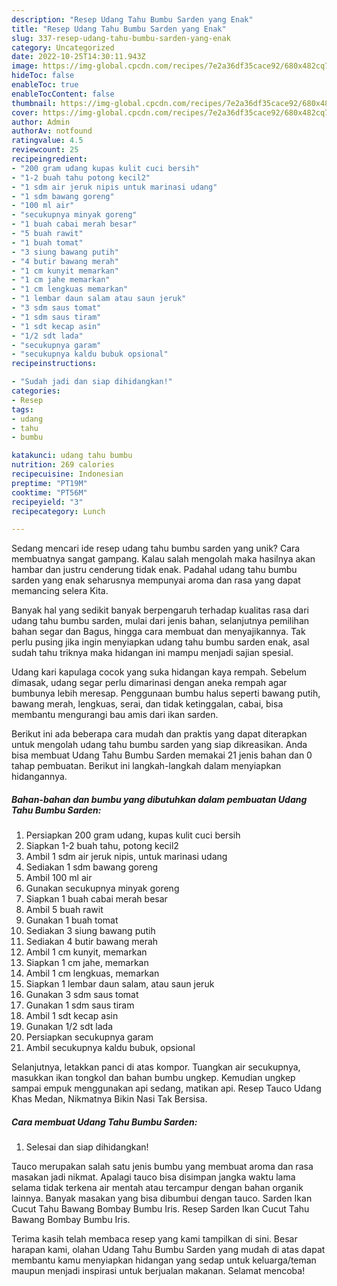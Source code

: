 ```yaml
---
description: "Resep Udang Tahu Bumbu Sarden yang Enak"
title: "Resep Udang Tahu Bumbu Sarden yang Enak"
slug: 337-resep-udang-tahu-bumbu-sarden-yang-enak
category: Uncategorized
date: 2022-10-25T14:30:11.943Z
image: https://img-global.cpcdn.com/recipes/7e2a36df35cace92/680x482cq70/udang-tahu-bumbu-sarden-foto-resep-utama.jpg
hideToc: false
enableToc: true
enableTocContent: false
thumbnail: https://img-global.cpcdn.com/recipes/7e2a36df35cace92/680x482cq70/udang-tahu-bumbu-sarden-foto-resep-utama.jpg
cover: https://img-global.cpcdn.com/recipes/7e2a36df35cace92/680x482cq70/udang-tahu-bumbu-sarden-foto-resep-utama.jpg
author: Admin
authorAv: notfound
ratingvalue: 4.5
reviewcount: 25
recipeingredient:
- "200 gram udang kupas kulit cuci bersih"
- "1-2 buah tahu potong kecil2"
- "1 sdm air jeruk nipis untuk marinasi udang"
- "1 sdm bawang goreng"
- "100 ml air"
- "secukupnya minyak goreng"
- "1 buah cabai merah besar"
- "5 buah rawit"
- "1 buah tomat"
- "3 siung bawang putih"
- "4 butir bawang merah"
- "1 cm kunyit memarkan"
- "1 cm jahe memarkan"
- "1 cm lengkuas memarkan"
- "1 lembar daun salam atau saun jeruk"
- "3 sdm saus tomat"
- "1 sdm saus tiram"
- "1 sdt kecap asin"
- "1/2 sdt lada"
- "secukupnya garam"
- "secukupnya kaldu bubuk opsional"
recipeinstructions:

- "Sudah jadi dan siap dihidangkan!"
categories:
- Resep
tags:
- udang
- tahu
- bumbu

katakunci: udang tahu bumbu 
nutrition: 269 calories
recipecuisine: Indonesian
preptime: "PT19M"
cooktime: "PT56M"
recipeyield: "3"
recipecategory: Lunch

---
```





Sedang mencari ide resep udang tahu bumbu sarden yang unik? Cara membuatnya sangat gampang. Kalau salah mengolah maka hasilnya akan hambar dan justru cenderung tidak enak. Padahal udang tahu bumbu sarden yang enak seharusnya mempunyai aroma dan rasa yang dapat memancing selera Kita.





Banyak hal yang sedikit banyak berpengaruh terhadap kualitas rasa dari udang tahu bumbu sarden, mulai dari jenis bahan, selanjutnya pemilihan bahan segar dan Bagus, hingga cara membuat dan menyajikannya. Tak perlu pusing jika ingin menyiapkan udang tahu bumbu sarden enak,      asal sudah tahu triknya maka hidangan ini mampu menjadi sajian spesial.














Udang kari kapulaga cocok yang suka hidangan kaya rempah. Sebelum dimasak, udang segar perlu dimarinasi dengan aneka rempah agar bumbunya lebih meresap. Penggunaan bumbu halus seperti bawang putih, bawang merah, lengkuas, serai, dan tidak ketinggalan, cabai, bisa membantu mengurangi bau amis dari ikan sarden.






Berikut ini ada beberapa cara mudah dan praktis yang dapat diterapkan untuk mengolah udang tahu bumbu sarden yang siap dikreasikan. Anda bisa membuat Udang Tahu Bumbu Sarden memakai 21 jenis bahan dan 0 tahap pembuatan. Berikut ini langkah-langkah dalam menyiapkan hidangannya.

<!--inarticleads1-->

##### Bahan-bahan dan bumbu yang dibutuhkan dalam pembuatan Udang Tahu Bumbu Sarden:

1. Persiapkan 200 gram udang, kupas kulit cuci bersih
1. Siapkan 1-2 buah tahu, potong kecil2
1. Ambil 1 sdm air jeruk nipis, untuk marinasi udang
1. Sediakan 1 sdm bawang goreng
1. Ambil 100 ml air
1. Gunakan secukupnya minyak goreng
1. Siapkan 1 buah cabai merah besar
1. Ambil 5 buah rawit
1. Gunakan 1 buah tomat
1. Sediakan 3 siung bawang putih
1. Sediakan 4 butir bawang merah
1. Ambil 1 cm kunyit, memarkan
1. Siapkan 1 cm jahe, memarkan
1. Ambil 1 cm lengkuas, memarkan
1. Siapkan 1 lembar daun salam, atau saun jeruk
1. Gunakan 3 sdm saus tomat
1. Gunakan 1 sdm saus tiram
1. Ambil 1 sdt kecap asin
1. Gunakan 1/2 sdt lada
1. Persiapkan secukupnya garam
1. Ambil secukupnya kaldu bubuk, opsional


Selanjutnya, letakkan panci di atas kompor. Tuangkan air secukupnya, masukkan ikan tongkol dan bahan bumbu ungkep. Kemudian ungkep sampai empuk menggunakan api sedang, matikan api. Resep Tauco Udang Khas Medan, Nikmatnya Bikin Nasi Tak Bersisa. 

<!--inarticleads2-->

##### Cara membuat Udang Tahu Bumbu Sarden:


1. Selesai dan siap dihidangkan!

Tauco merupakan salah satu jenis bumbu yang membuat aroma dan rasa masakan jadi nikmat. Apalagi tauco bisa disimpan jangka waktu lama selama tidak terkena air mentah atau tercampur dengan bahan organik lainnya. Banyak masakan yang bisa dibumbui dengan tauco. Sarden Ikan Cucut Tahu Bawang Bombay Bumbu Iris. Resep Sarden Ikan Cucut Tahu Bawang Bombay Bumbu Iris. 

Terima kasih telah membaca resep yang kami tampilkan di sini. Besar harapan kami, olahan Udang Tahu Bumbu Sarden yang mudah di atas dapat membantu kamu menyiapkan hidangan yang sedap untuk keluarga/teman maupun menjadi inspirasi untuk berjualan makanan. Selamat mencoba!
